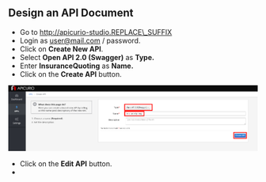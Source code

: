 ## Design an API Document

* Go to http://apicurio-studio.REPLACE\_SUFFIX
* Login as user@mail.com / password.
* Click on **Create New API**.
* Select **Open API 2.0 \(Swagger\)** as **Type.**
* Enter **InsuranceQuoting** as **Name.**
* Click on the **Create API** button.

![](/images/apicurio-createAPIInsuranceQuoting.png)

* Click on the **Edit API** button.
* 


